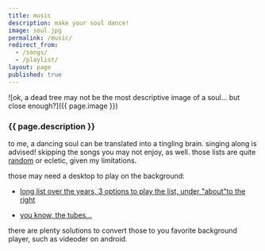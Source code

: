 ```yaml
---
title: music
description: make your soul dance!
image: soul.jpg
permalink: /music/
redirect_from:
  - /songs/
  - /playlist/
layout: page
published: true
---
```


![ok, a dead tree may not be the most descriptive image of a soul... but close enough?]({{ page.image }})

### {{ page.description }}

to me, a dancing soul can be translated into a tingling brain. singing along is advised! skipping the songs you may not enjoy, as well. those lists are quite [random](/random) or ecletic, given my limitations.

those may need a desktop to play on the background:

- [long list over the years, 3 options to play the list, under "about"to the right](https://www.last.fm/user/cawas)

- [you know, the tubes...](https://www.youtube.com/playlist?list=PL28DE3A85A7D3FA81)

there are plenty solutions to convert those to you favorite background player, such as videoder on android.
